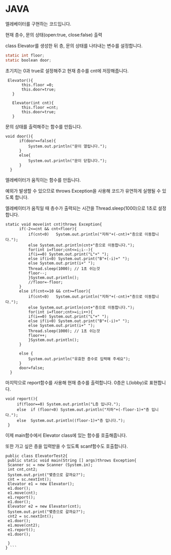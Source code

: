 # JAVA

엘레베이터를 구현하는 코드입니다.

현재 층수, 문의 상태(open:true, close:false) 출력

class Elevator를 생성한 뒤 층, 문의 상태를 나타내는 변수를 설정합니다.
  
```c  
static int floor;
static boolean door;
```
  
초기치는 0과 true로 설정해주고 현재 층수를 cnt에 저장해줍니다.
 ```
  Elevator(){
		this.floor =0;
		this.door=true;
	}
	
	Elevator(int cnt){
		this.floor =cnt;
		this.door=true;
	} 
  ```
  
  문의 상태를 출력해주는 함수를 만듭니다.
  
  ```
  void door(){
		if(door==false){
			System.out.println("문이 열립니다.");
		}
		else{
			System.out.println("문이 닫힙니다.");
		}
	}
  ```
  
  엘레베이터가 움직이는 함수를 만듭니다. 
  
  예외가 발생할 수 있으므로 throws Exception을 사용해 코드가 유연하게 실행될 수 있도록 합니다.
  
  엘레베이터가 움직일 때 층수가 출력되는 시간을 Thread.sleep(1000)으로 1초로 설정합니다. 
  
  ```
  static void move(int cnt)throws Exception{
		if(-2<=cnt && cnt<floor){
			if(cnt<0)	System.out.println("지하"+(-cnt)+"층으로 이동합니다.");
			else System.out.println(cnt+"층으로 이동합니다.");
			for(int i=floor;cnt<=i;i--){
			if(i==0) System.out.print("L"+" ");
			else if(i<0) System.out.print("B"+(-i)+" ");
			else System.out.print(i+" ");
			Thread.sleep(1000);	// 1초 쉬는것
			floor--;
			}System.out.println();
			//floor=-floor;
		}
		else if(cnt<=10 && cnt>=floor){
			if(cnt<0)	System.out.println("지하"+(-cnt)+"층으로 이동합니다.");
			else System.out.println(cnt+"층으로 이동합니다.");
			for(int i=floor;cnt>=i;i++){
			if(i==0) System.out.print("L"+" ");
			else if(i<0) System.out.print("B"+(-i)+" ");
			else System.out.print(i+" ");
			Thread.sleep(1000);	// 1초 쉬는것
			floor++;
			}System.out.println();
		}
		
		else {
			System.out.println("유효한 층수로 입력해 주세요");
		}
		door=false;
	}
  ```
  
  마지막으로 report함수를 사용해 현재 층수를 출력합니다. 0층은 L(lobby)로 표현합니다.
  
   ```
  void report(){
		if(floor==0) System.out.println("L층 입니다.");
		else  if (floor<0) System.out.println("지하"+(-floor-1)+"층 입니다.");
		else  System.out.println((floor-1)+"층 입니다.");
	}
   ```
   
  이제 main함수에서 Elevator class에 있는 함수를 호출해줍니다.
  
  또한 가고 싶은 층을 입력받을 수 있도록 scanf함수도 호출합니다.
  
   ```
  public class ElevatorTest2{
	public static void main(String [] args)throws Exception{
	Scanner sc = new Scanner (System.in);
	int cnt,cnt2;
	System.out.print("몇층으로 갈까요?");
	cnt = sc.nextInt();
	Elevator e1 = new Elevator();
	e1.door();
	e1.move(cnt);
	e1.report();
	e1.door();
	Elevator e2 = new Elevator(cnt);
	System.out.print("몇층으로 갈까요?");
	cnt2 = sc.nextInt();
	e1.door();
	e1.move(cnt2);
	e1.report();
	e1.door();
	
	}
} ```
  
  
 
